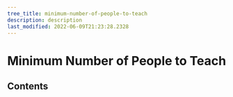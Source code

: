 ```yaml
---
tree_title: minimum-number-of-people-to-teach
description: description
last_modified: 2022-06-09T21:23:28.2328
---
```


# Minimum Number of People to Teach

## Contents
